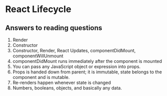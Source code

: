 # React Lifecycle

## Answers to reading questions

1. Render
2. Constructor
3. Constructor, Render, React Updates, componentDidMount, componentWillUnmount
4. componentDidMount runs immediately after the component is mounted
5. You can pass any JavaScript object or expression into props.
6. Props is handed down from parent; it is immutable, state belongs to the component and is mutable.
7. Re-renders happen whenever state is changed
8. Numbers, booleans, objects, and basically any data.
